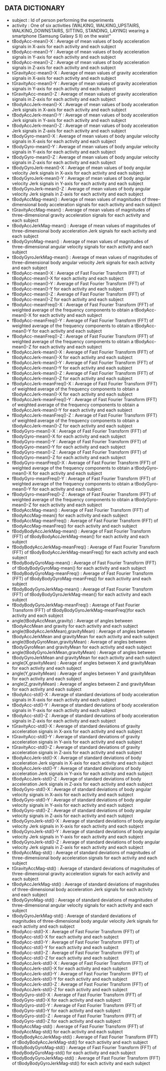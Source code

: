## DATA DICTIONARY	
	
- subject :				Id of person performing the experiments
- activity :			One of six activities (WALKING, WALKING_UPSTAIRS, WALKING_DOWNSTAIRS, SITTING, STANDING, LAYING) wearing a smartphone (Samsung Galaxy S II) on the waist"
- tBodyAcc-mean()-X :		Average of mean values of body acceleration signals in X-axis for each activity and each subject
- tBodyAcc-mean()-Y :		Average of mean values of body acceleration signals in Y-axis for each activity and each subject
- tBodyAcc-mean()-Z :		Average of mean values of body acceleration signals in Z-axis for each activity and each subject
- tGravityAcc-mean()-X :		Average of mean values of gravity acceleration signals in X-axis for each activity and each subject
- tGravityAcc-mean()-Y :		Average of mean values of gravity acceleration signals in Y-axis for each activity and each subject
- tGravityAcc-mean()-Z :		Average of mean values of gravity acceleration signals in Z-axis for each activity and each subject
- tBodyAccJerk-mean()-X :		Average of mean values of body acceleration Jerk signals in X-axis for each activity and each subject
- tBodyAccJerk-mean()-Y :		Average of mean values of body acceleration Jerk signals in Y-axis for each activity and each subject
- tBodyAccJerk-mean()-Z :		Average of mean values of body acceleration Jerk signals in Z-axis for each activity and each subject
- tBodyGyro-mean()-X :		Average of mean values of body angular velocity signals in X-axis for each activity and each subject
- tBodyGyro-mean()-Y :		Average of mean values of body angular velocity signals in Y-axis for each activity and each subject
- tBodyGyro-mean()-Z :		Average of mean values of body angular velocity signals in Z-axis for each activity and each subject
- tBodyGyroJerk-mean()-X :		Average of mean values of body angular velocity Jerk signals in X-axis for each activity and each subject
- tBodyGyroJerk-mean()-Y :		Average of mean values of body angular velocity Jerk signals in Y-axis for each activity and each subject
- tBodyGyroJerk-mean()-Z :		Average of mean values of body angular velocity Jerk signals in Z-axis for each activity and each subject
- tBodyAccMag-mean() :		Average of mean values of magnitudes of three-dimensional body acceleration signals for each activity and each subject
- tGravityAccMag-mean() :		Average of mean values of magnitudes of three-dimensional gravity acceleration signals for each activity and each subject
- tBodyAccJerkMag-mean() :		Average of mean values of magnitudes of three-dimensional body acceleration Jerk signals for each activity and each subject
- tBodyGyroMag-mean() :		Average of mean values of magnitudes of three-dimensional angular velocity signals for each activity and each subject
- tBodyGyroJerkMag-mean() :		Average of mean values of magnitudes of three-dimensional body angular velocity Jerk signals for each activity and each subject
- fBodyAcc-mean()-X :		Average of Fast Fourier Transform (FFT) of tBodyAcc-mean()-X for each activity and each subject
- fBodyAcc-mean()-Y :		Average of Fast Fourier Transform (FFT) of tBodyAcc-mean()-Y for each activity and each subject
- fBodyAcc-mean()-Z :		Average of Fast Fourier Transform (FFT) of tBodyAcc-mean()-Z for each activity and each subject
- fBodyAcc-meanFreq()-X :		Average of Fast Fourier Transform (FFT) of weighted average of the frequency components to obtain a tBodyAcc-mean()-X for each activity and each subject
- fBodyAcc-meanFreq()-Y :		Average of Fast Fourier Transform (FFT) of weighted average of the frequency components to obtain a tBodyAcc-mean()-Y for each activity and each subject
- fBodyAcc-meanFreq()-Z :		Average of Fast Fourier Transform (FFT) of weighted average of the frequency components to obtain a tBodyAcc-mean()-Z for each activity and each subject
- fBodyAccJerk-mean()-X :		Average of Fast Fourier Transform (FFT) of tBodyAccJerk-mean()-X for each activity and each subject
- fBodyAccJerk-mean()-Y :		Average of Fast Fourier Transform (FFT) of tBodyAccJerk-mean()-Y for each activity and each subject
- fBodyAccJerk-mean()-Z :		Average of Fast Fourier Transform (FFT) of tBodyAccJerk-mean()-Z for each activity and each subject
- fBodyAccJerk-meanFreq()-X :	Average of Fast Fourier Transform (FFT) of weighted average of the frequency components to obtain a tBodyAccJerk-mean()-X for each activity and each subject
- fBodyAccJerk-meanFreq()-Y :	Average of Fast Fourier Transform (FFT) of weighted average of the frequency components to obtain a tBodyAccJerk-mean()-Y for each activity and each subject
- fBodyAccJerk-meanFreq()-Z :	Average of Fast Fourier Transform (FFT) of weighted average of the frequency components to obtain a tBodyAccJerk-mean()-Z for each activity and each subject
- fBodyGyro-mean()-X :		Average of Fast Fourier Transform (FFT) of tBodyGyro-mean()-X for each activity and each subject
- fBodyGyro-mean()-Y :		Average of Fast Fourier Transform (FFT) of tBodyGyro-mean()-Y for each activity and each subject
- fBodyGyro-mean()-Z :		Average of Fast Fourier Transform (FFT) of tBodyGyro-mean()-Z for each activity and each subject
- fBodyGyro-meanFreq()-X :		Average of Fast Fourier Transform (FFT) of weighted average of the frequency components to obtain a tBodyGyro-mean()-X for each activity and each subject
- fBodyGyro-meanFreq()-Y :		Average of Fast Fourier Transform (FFT) of weighted average of the frequency components to obtain a tBodyGyro-mean()-Y for each activity and each subject
- fBodyGyro-meanFreq()-Z :		Average of Fast Fourier Transform (FFT) of weighted average of the frequency components to obtain a tBodyGyro-mean()-Z for each activity and each subject
- fBodyAccMag-mean() :		Average of Fast Fourier Transform (FFT) of tBodyAccMag-mean() for each activity and each subject
- fBodyAccMag-meanFreq() :		Average of Fast Fourier Transform (FFT) of tBodyAccMag-meanFreq() for each activity and each subject
- fBodyBodyAccJerkMag-mean() :	Average of Fast Fourier Transform (FFT) of tBodyBodyAccJerkMag-mean() for each activity and each subject
- fBodyBodyAccJerkMag-meanFreq() :	Average of Fast Fourier Transform (FFT) of tBodyBodyAccJerkMag-meanFreq() for each activity and each subject
- fBodyBodyGyroMag-mean() :		Average of Fast Fourier Transform (FFT) of tBodyBodyGyroMag-mean() for each activity and each subject
- fBodyBodyGyroMag-meanFreq() :	Average of Fast Fourier Transform (FFT) of tBodyBodyGyroMag-meanFreq() for each activity and each subject
- fBodyBodyGyroJerkMag-mean() :	Average of Fast Fourier Transform (FFT) of tBodyBodyGyroJerkMag-mean() for each activity and each subject
- fBodyBodyGyroJerkMag-meanFreq() :	Average of Fast Fourier Transform (FFT) of tBodyBodyGyroJerkMag-meanFreq()for each activity and each subject
- angle(tBodyAccMean,gravity) :	Average of angles between tBodyAccMean and gravity for each activity and each subject
- angle(tBodyAccJerkMean),gravityMean) :	Average of angles between tBodyAccJerkMean and gravityMean for each activity and each subject
- angle(tBodyGyroMean,gravityMean) :	Average of angles between tBodyGyroMean and gravityMean for each activity and each subject
- angle(tBodyGyroJerkMean,gravityMean) :	Average of angles between tBodyGyroJerkMean and gravityMean for each activity and each subject
- angle(X,gravityMean) :		Average of angles between X and gravityMean for each activity and each subject
- angle(Y,gravityMean) :		Average of angles between Y and gravityMean for each activity and each subject
- angle(Z,gravityMean) :		Average of angles between Z and gravityMean for each activity and each subject
- tBodyAcc-std()-X :		Average of standard deviations of body acceleration signals in X-axis for each activity and each subject
- tBodyAcc-std()-Y :		Average of standard deviations of body acceleration signals in Y-axis for each activity and each subject
- tBodyAcc-std()-Z :		Average of standard deviations of body acceleration signals in Z-axis for each activity and each subject
- tGravityAcc-std()-X :		Average of standard deviations of gravity acceleration signals in X-axis for each activity and each subject
- tGravityAcc-std()-Y :		Average of standard deviations of gravity acceleration signals in Y-axis for each activity and each subject
- tGravityAcc-std()-Z :		Average of standard deviations of gravity acceleration signals in Z-axis for each activity and each subject
- tBodyAccJerk-std()-X :		Average of standard deviations of body acceleration Jerk signals in X-axis for each activity and each subject
- tBodyAccJerk-std()-Y :		Average of standard deviations of body acceleration Jerk signals in Y-axis for each activity and each subject
- tBodyAccJerk-std()-Z :		Average of standard deviations of body acceleration Jerk signals in Z-axis for each activity and each subject
- tBodyGyro-std()-X :		Average of standard deviations of body angular velocity signals in X-axis for each activity and each subject
- tBodyGyro-std()-Y :		Average of standard deviations of body angular velocity signals in Y-axis for each activity and each subject
- tBodyGyro-std()-Z :		Average of standard deviations of body angular velocity signals in Z-axis for each activity and each subject
- tBodyGyroJerk-std()-X :		Average of standard deviations of body angular velocity Jerk signals in X-axis for each activity and each subject
- tBodyGyroJerk-std()-Y :		Average of standard deviations of body angular velocity Jerk signals in Y-axis for each activity and each subject
- tBodyGyroJerk-std()-Z :		Average of standard deviations of body angular velocity Jerk signals in Z-axis for each activity and each subject
- tBodyAccMag-std() :		Average of standard deviations of magnitudes of three-dimensional body acceleration signals for each activity and each subject
- tGravityAccMag-std() :		Average of standard deviations of magnitudes of three-dimensional gravity acceleration signals for each activity and each subject
- tBodyAccJerkMag-std() :		Average of standard deviations of magnitudes of three-dimensional body acceleration Jerk signals for each activity and each subject
- tBodyGyroMag-std() :		Average of standard deviations of magnitudes of three-dimensional angular velocity signals for each activity and each subject
- tBodyGyroJerkMag-std() :		Average of standard deviations of magnitudes of three-dimensional body angular velocity Jerk signals for each activity and each subject
- fBodyAcc-std()-X :		Average of Fast Fourier Transform (FFT) of tBodyAcc-std()-X for each activity and each subject
- fBodyAcc-std()-Y :		Average of Fast Fourier Transform (FFT) of tBodyAcc-std()-Y for each activity and each subject
- fBodyAcc-std()-Z :		Average of Fast Fourier Transform (FFT) of tBodyAcc-std()-Z for each activity and each subject
- fBodyAccJerk-std()-X :		Average of Fast Fourier Transform (FFT) of tBodyAccJerk-std()-X for each activity and each subject
- fBodyAccJerk-std()-Y :		Average of Fast Fourier Transform (FFT) of tBodyAccJerk-std()-Y for each activity and each subject
- fBodyAccJerk-std()-Z :		Average of Fast Fourier Transform (FFT) of tBodyAccJerk-std()-Z for each activity and each subject
- fBodyGyro-std()-X :		Average of Fast Fourier Transform (FFT) of tBodyGyro-std()-X for each activity and each subject
- fBodyGyro-std()-Y :		Average of Fast Fourier Transform (FFT) of tBodyGyro-std()-Y for each activity and each subject
- fBodyGyro-std()-Z :		Average of Fast Fourier Transform (FFT) of tBodyGyro-std()-Z for each activity and each subject
- fBodyAccMag-std() :		Average of Fast Fourier Transform (FFT) of tBodyAccMag-std() for each activity and each subject
- fBodyBodyAccJerkMag-std() :	Average of Fast Fourier Transform (FFT) of tBodyBodyAccJerkMag-std() for each activity and each subject
- fBodyBodyGyroMag-std() :		Average of Fast Fourier Transform (FFT) of tBodyBodyGyroMag-std() for each activity and each subject
- fBodyBodyGyroJerkMag-std() :	Average of Fast Fourier Transform (FFT) of tBodyBodyGyroJerkMag-std() for each activity and each subject
